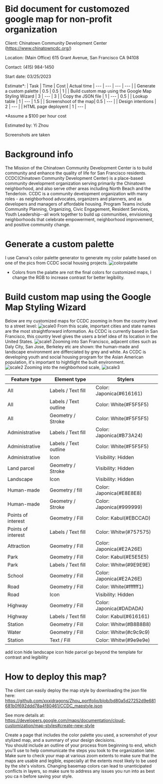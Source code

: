 # Bid document for customozed google map for non-profit organization

Client: Chinatown Community Development Center (https://www.chinatowncdc.org/)

Location: (Main Office) 615 Grant Avenue, San Francisco CA 94108

Contact: (415) 984-1450

Start date: 03/25/2023

Estimate*: 
| Task | Time | Cost | Actual time
| --- | --- | --- | --- |
| Generate a custom palette | 0.5 | 0.5 | 1 |
| Build custom map using the Google Map Styling Wizard | 3 | --- | 3 |
| Copy the JSON file | 1 | --- | 0.5 |
| Lookup table | 1 | --- | 1.5 |
| Screenshoot of the map| 0.5 | --- |
| Design intentions | 2 | --- |
| HTML page deployent | 1 | --- |

*Assume a $100 per hour cost

Estimated by: Yi Zhou

Screenshots are taken

# Background info
The Mission of the Chinatown Community Development Center is to build community and enhance the quality of life for San Francisco residents. CCDC(Chinatown Community Development Center) is a place-based community development organization serving primarily the Chinatown neighborhood, and also serve other areas including North Beach and the Tenderloin. CCDC is a community development organization with many roles - as neighborhood advocates, organizers and planners, and as developers and managers of affordable housing. Program Teams include Community Planning, Organizing, Civic Engagement, Resident Services, Youth Leadership--all work together to build up communities, envisioning neighborhoods that celebrate empowerment, neighborhood improvement, and positive community change.

# Generate a custom palette
I use Canva's color palette generator to generate my color palatte based on one of the pics from CCDC social housing projects.
![colorpalatte](https://user-images.githubusercontent.com/79752672/227689759-16d91319-3678-4712-b0a4-5d17f3b90512.png)
* Colors from the palatte are not the final colors for customized maps, I change the RGB to increase contrast for better legibility.

# Build custom map using the Google Map Styling Wizard
Below are my customized maps for CCDC zooming in from the country level to a street level:
![scale0](https://user-images.githubusercontent.com/79752672/227696114-259588ec-0d23-441d-9a37-1a1c5575e7a2.png)
From this scale, important cities and state names are the most straightforward information. As CCDC is currently based in San Francisco, this country level gives the users a brief idea of its location in the United States. 
![scale1](https://user-images.githubusercontent.com/79752672/227696117-15eb7298-c097-44ea-baad-1926fdef80e7.png)
Zooming into San Francisco, adjacent cities such as Daly City, San Jose, Berkeley etc are shown: the human-made and landscape environment are differciated by grey and white. As CCDC is developing youth and social housing program for the Asian American population, it's important to hightlight the built environment.  
![scale2](https://user-images.githubusercontent.com/79752672/227696115-906e32e3-eac3-4ed0-9732-d081324db15d.png)
Zooming into the neighborhood scale, 
![scale3](https://user-images.githubusercontent.com/79752672/227696516-d802217b-aefd-49da-b233-944ac750be2d.png)

| Feature type | Element type | Stylers |
| --- | --- | --- |
| All | Labels / Text fill | Color: Japonica(#616161) |
| All | Labels / Text outline | Color: White(#F5F5F5) |
| All | Geometry  / Stroke | Color: White(#F5F5F5) |
| Administrative | Labels / Text fill | Color: Japonica(#B73A24) |
| Administrative | Labels / Text outline | Color: White(#F5F5F5) |
| Administrative | Icon | Visibility: Hidden |
| Land parcel | Geometry  / Stroke | Visibility: Hidden |
| Landscape | Icon | Visibility: Hidden |
| Human-made | Geometry  / fill | Color: Japonica(#E8E8E8) |
| Human-made | Geometry  / Stroke | Color: Japonica(#999999) |
| Points of interest | Geometry  / Fill | Color: Kabul(#EBCCAD) |
| Points of interest | Labels / Text fill | Color: Whitw(#757575) |
| Attraction | Geometry  / Fill | Color: Japonica(#E2A26E) |
| Park | Geometry  / Fill | Color: Kabul(#E5E5E5) |
| Park | Labels / Text fill | Color: Whitw(#9E9E9E) |
| School | Geometry  / Fill | Color: Japonica(#E2A26E) |
| Road | Geometry  / Fill | Color: White(#ffffff1) |
| Road | Icon | Visibility: Hidden |
| Highway | Geometry  / Fill | Color: Japonica(#DADADA) |
| Highway | Labels / Text fill  | Color: Kabul(#616161) |
| Station | Geometry  / Fill | Color: Whitw(#B8B8B8) |
| Water | Geometry  / Fill | Color: Whitw(#c9c9c9) |
| Station | Text  / Fill | Color: Whitw(#9e9e9e) |

add icon
hide landscape icon
hide parcel
go beyond the template for contrast and legibility

# How to deploy this map?
The client can easily deploy the map style by downloading the json file here: https://github.com/xxxidragons/Zhou_portfolio/blob/bd80a5d27252d9e681681b0f692ddd78a4f80461/CCDC_mapstyle.json 


See more details at: https://developers.google.com/maps/documentation/cloud-customization/map-styles#create-new-style 

Create a page that includes the color palette you used, a screenshot of your stylized map, and a summary of your design decisions.  
You should include an outline of your process from beginning to end, which you'll use to help communicate the steps you took to the organization later.  
Make sure to check your map at various zoom extents to make sure that the maps are usable and legible, especially at the extents most likely to be used by 
the site's visitors.   Changing basemap colors can lead to unanticipated conflicts in layers, so make sure to address any issues you run into as best you ca
n before saving your style.  
